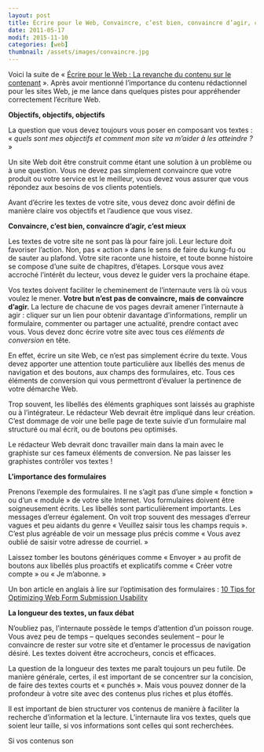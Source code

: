 ```yaml
---
layout: post
title: Écrire pour le Web, Convaincre, c’est bien, convaincre d’agir, c’est mieux
date: 2011-05-17
modif: 2015-11-10
categories: [web]
thumbnail: /assets/images/convaincre.jpg
---
```


Voici la suite de « [Écrire pour le Web : La revanche du contenu sur le contenant](ecrire-pour-le-web-la-revanche-du-contenu-sur-le-contenant.html "Écrire pour le Web : La revanche du contenu sur le contenant") ». Après avoir mentionné l’importance du contenu rédactionnel pour les sites Web, je me lance dans quelques pistes pour appréhender correctement l’écriture Web.

**Objectifs, objectifs, objectifs**

La question que vous devez toujours vous poser en composant vos textes : « _quels sont mes objectifs et comment mon site va m’aider à les atteindre ?_ »

Un site Web doit être construit comme étant une solution à un problème ou à une question. Vous ne devez pas simplement convaincre que votre produit ou votre service est le meilleur, vous devez vous assurer que vous répondez aux besoins de vos clients potentiels.

Avant d’écrire les textes de votre site, vous devez donc avoir défini de manière claire vos objectifs et l’audience que vous visez.

**Convaincre, c’est bien, convaincre d’agir, c’est mieux**

Les textes de votre site ne sont pas là pour faire joli. Leur lecture doit favoriser l’action. Non, pas « action » dans le sens de faire du kung-fu ou de sauter au plafond. Votre site raconte une histoire, et toute bonne histoire se compose d’une suite de chapitres, d’étapes. Lorsque vous avez accroché l’intérêt du lecteur, vous devez le guider vers la prochaine étape.

Vos textes doivent faciliter le cheminement de l’internaute vers là où vous voulez le mener. **Votre but n’est pas de convaincre, mais de convaincre d’agir.** La lecture de chacune de vos pages devrait amener l’internaute à agir : cliquer sur un lien pour obtenir davantage d’informations, remplir un formulaire, commenter ou partager une actualité, prendre contact avec vous. Vous devez donc écrire votre site avec tous ces _éléments de conversion_ en tête.

En effet, écrire un site Web, ce n’est pas simplement écrire du texte. Vous devez apporter une attention toute particulière aux libellés des menus de navigation et des boutons, aux champs des formulaires, etc. Tous ces éléments de conversion qui vous permettront d’évaluer la pertinence de votre démarche Web.

Trop souvent, les libellés des éléments graphiques sont laissés au graphiste ou à l’intégrateur. Le rédacteur Web devrait être impliqué dans leur création. C’est dommage de voir une belle page de texte suivie d’un formulaire mal structuré ou mal écrit, ou de boutons peu optimisés.

Le rédacteur Web devrait donc travailler main dans la main avec le graphiste sur ces fameux éléments de conversion. Ne pas laisser les graphistes contrôler vos textes !

**L’importance des formulaires**

Prenons l’exemple des formulaires. Il ne s’agit pas d’une simple « fonction » ou d’un « module » de votre site Internet. Vos formulaires doivent être soigneusement écrits. Les libellés sont particulièrement importants. Les messages d’erreur également. On voit trop souvent des messages d’erreur vagues et peu aidants du genre « Veuillez saisir tous les champs requis ». C’est plus agréable de voir un message plus précis comme « Vous avez oublié de saisir votre adresse de courriel. »

Laissez tomber les boutons génériques comme « Envoyer » au profit de boutons aux libellés plus proactifs et explicatifs comme « Créer votre compte » ou « Je m’abonne. »

Un bon article en anglais à lire sur l’optimisation des formulaires : [10 Tips for Optimizing Web Form Submission Usability](http://sixrevisions.com/user-interface/10-tips-for-optimizing-web-form-submission-usability/)

**La longueur des textes, un faux débat**

N’oubliez pas, l’internaute possède le temps d’attention d’un poisson rouge. Vous avez peu de temps – quelques secondes seulement – pour le convaincre de rester sur votre site et d’entamer le processus de navigation désiré. Les textes doivent être accrocheurs, concis et efficaces.

La question de la longueur des textes me paraît toujours un peu futile. De manière générale, certes, il est important de se concentrer sur la concision, de faire des textes courts et « punchés ». Mais vous pouvez donner de la profondeur à votre site avec des contenus plus riches et plus étoffés.

Il est important de bien structurer vos contenus de manière à faciliter la recherche d’information et la lecture. L’internaute lira vos textes, quels que soient leur taille, si vos informations sont celles qui sont recherchées.

Si vos contenus son
